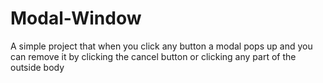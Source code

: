 # Modal-Window
A simple project that when you click any  button a modal pops up and  you can remove it by clicking the cancel button or clicking any part of the outside body
